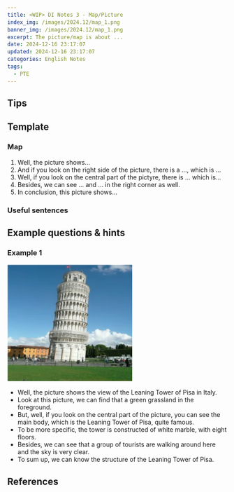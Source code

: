```yaml
---
title: <WIP> DI Notes 3 - Map/Picture
index_img: /images/2024.12/map_1.png
banner_img: /images/2024.12/map_1.png
excerpt: The picture/map is about ...
date: 2024-12-16 23:17:07
updated: 2024-12-16 23:17:07
categories: English Notes
tags:
  - PTE
---
```


## Tips

## Template

### Map

1. Well, the picture shows...
2. And if you look on the right side of the picture, there is a ..., which is ...
3. Well, if you look on the central part of the pictyre, there is ... which is...
4. Besides, we can see ... and ... in the right corner as well.
5. In conclusion, this picture shows...

### Useful sentences

## Example questions & hints

### Example 1

![Example 1](/images/pte/DI-Example-1.png)

* Well, the picture shows the view of the Leaning Tower of Pisa in Italy.
* Look at this picture, we can find that a green grassland in the foreground.
* But, well, if you look on the central part of the picture, you can see the main body, which is the Leaning Tower of Pisa, quite famous.
* To be more specific, the tower is constructed of white marble, with eight floors.
* Besides, we can see that a group of tourists are walking around here and the sky is very clear.
* To sum up, we can know the structure of the Leaning Tower of Pisa.


## References
